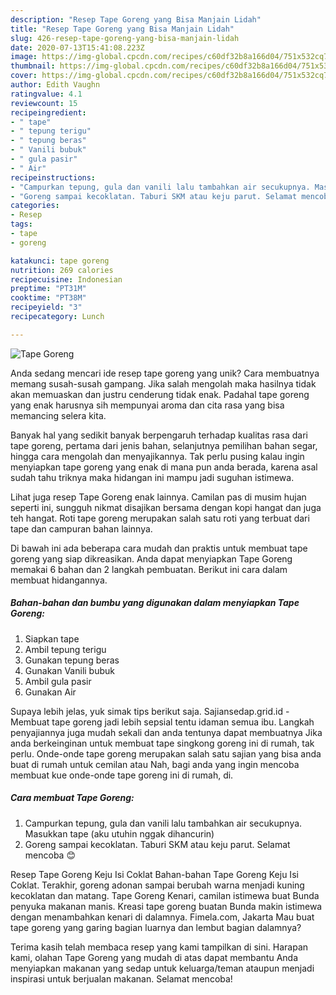 ```yaml
---
description: "Resep Tape Goreng yang Bisa Manjain Lidah"
title: "Resep Tape Goreng yang Bisa Manjain Lidah"
slug: 426-resep-tape-goreng-yang-bisa-manjain-lidah
date: 2020-07-13T15:41:08.223Z
image: https://img-global.cpcdn.com/recipes/c60df32b8a166d04/751x532cq70/tape-goreng-foto-resep-utama.jpg
thumbnail: https://img-global.cpcdn.com/recipes/c60df32b8a166d04/751x532cq70/tape-goreng-foto-resep-utama.jpg
cover: https://img-global.cpcdn.com/recipes/c60df32b8a166d04/751x532cq70/tape-goreng-foto-resep-utama.jpg
author: Edith Vaughn
ratingvalue: 4.1
reviewcount: 15
recipeingredient:
- " tape"
- " tepung terigu"
- " tepung beras"
- " Vanili bubuk"
- " gula pasir"
- " Air"
recipeinstructions:
- "Campurkan tepung, gula dan vanili lalu tambahkan air secukupnya. Masukkan tape (aku utuhin nggak dihancurin)"
- "Goreng sampai kecoklatan. Taburi SKM atau keju parut. Selamat mencoba 😊"
categories:
- Resep
tags:
- tape
- goreng

katakunci: tape goreng 
nutrition: 269 calories
recipecuisine: Indonesian
preptime: "PT31M"
cooktime: "PT38M"
recipeyield: "3"
recipecategory: Lunch

---
```



![Tape Goreng](https://img-global.cpcdn.com/recipes/c60df32b8a166d04/751x532cq70/tape-goreng-foto-resep-utama.jpg)

Anda sedang mencari ide resep tape goreng yang unik? Cara membuatnya memang susah-susah gampang. Jika salah mengolah maka hasilnya tidak akan memuaskan dan justru cenderung tidak enak. Padahal tape goreng yang enak harusnya sih mempunyai aroma dan cita rasa yang bisa memancing selera kita.

Banyak hal yang sedikit banyak berpengaruh terhadap kualitas rasa dari tape goreng, pertama dari jenis bahan, selanjutnya pemilihan bahan segar, hingga cara mengolah dan menyajikannya. Tak perlu pusing kalau ingin menyiapkan tape goreng yang enak di mana pun anda berada, karena asal sudah tahu triknya maka hidangan ini mampu jadi suguhan istimewa.

Lihat juga resep Tape Goreng enak lainnya. Camilan pas di musim hujan seperti ini, sungguh nikmat disajikan bersama dengan kopi hangat dan juga teh hangat. Roti tape goreng merupakan salah satu roti yang terbuat dari tape dan campuran bahan lainnya.


Di bawah ini ada beberapa cara mudah dan praktis untuk membuat tape goreng yang siap dikreasikan. Anda dapat menyiapkan Tape Goreng memakai 6 bahan dan 2 langkah pembuatan. Berikut ini cara dalam membuat hidangannya.

<!--inarticleads1-->

##### Bahan-bahan dan bumbu yang digunakan dalam menyiapkan Tape Goreng:

1. Siapkan  tape
1. Ambil  tepung terigu
1. Gunakan  tepung beras
1. Gunakan  Vanili bubuk
1. Ambil  gula pasir
1. Gunakan  Air


Supaya lebih jelas, yuk simak tips berikut saja. Sajiansedap.grid.id - Membuat tape goreng jadi lebih sepsial tentu idaman semua ibu. Langkah penyajiannya juga mudah sekali dan anda tentunya dapat membuatnya Jika anda berkeinginan untuk membuat tape singkong goreng ini di rumah, tak perlu. Onde-onde tape goreng merupakan salah satu sajian yang bisa anda buat di rumah untuk cemilan atau Nah, bagi anda yang ingin mencoba membuat kue onde-onde tape goreng ini di rumah, di. 

<!--inarticleads2-->

##### Cara membuat Tape Goreng:

1. Campurkan tepung, gula dan vanili lalu tambahkan air secukupnya. Masukkan tape (aku utuhin nggak dihancurin)
1. Goreng sampai kecoklatan. Taburi SKM atau keju parut. Selamat mencoba 😊


Resep Tape Goreng Keju Isi Coklat Bahan-bahan Tape Goreng Keju Isi Coklat. Terakhir, goreng adonan sampai berubah warna menjadi kuning kecoklatan dan matang. Tape Goreng Kenari, camilan istimewa buat Bunda penyuka makanan manis. Kreasi tape goreng buatan Bunda makin istimewa dengan menambahkan kenari di dalamnya. Fimela.com, Jakarta Mau buat tape goreng yang garing bagian luarnya dan lembut bagian dalamnya? 

Terima kasih telah membaca resep yang kami tampilkan di sini. Harapan kami, olahan Tape Goreng yang mudah di atas dapat membantu Anda menyiapkan makanan yang sedap untuk keluarga/teman ataupun menjadi inspirasi untuk berjualan makanan. Selamat mencoba!
